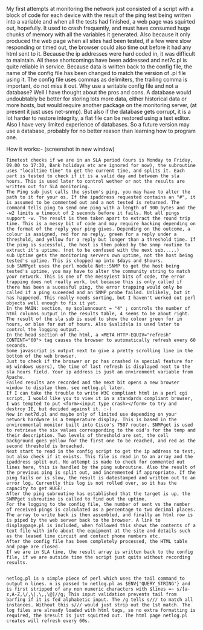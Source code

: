 My first attempts at monitoring the network just consisted of a script with a block of code for each device with the result of the ping test being written into a variable and when all the tests had finished, a web page was squirted out, hopefully. It used to crash frequently, and must have consumed huge chunks of memory with all the variables it generated. Also because it only produced the web page when all sites had been tested, if a few were slow responding or timed out, the browser could also time out before it had any html sent to it. Because the ip addresses were hard coded in, it was difficult to maintain.
All these shortcomings have been addressed and net7c.pl is quite reliable in service. Because data is written back to the config file, the name of the config file has been changed to match the version of .pl file using it. The config file uses commas as delimiters, the trailing comma is important, do not miss it out. Why use a writable config file and not a database? Well I have thought about the pros and cons. A database would undoubtably be better for storing lots more data, either historical data or more hosts, but would require another package on the monitoring server, (at present it just uses net-snmp). But also if the database gets corrupt, it is a lot harder to restore integrity, a flat file can be restored using a text editor. Also I have very limited experience of databases. So a future version may use a database, probably for no better reason than learning how to program one.

How it works:- (screenshot in new window)

    Timetest checks if we are in an SLA period (ours is Monday to Friday, 09.00 to 17:30, Bank holidays etc are ignored for now), the subroutine uses "localtime time" to get the current time, and splits it. Each part is tested to check if it is a valid day and between the sla hours. This is used later to control wether or not the results are written out for SLA monitoring.
    The Ping sub just calls the system's ping, you may have to alter the path to it for your os. If the ipaddress requested contains an "#", it is assumed to be commented out and a not tested is returned. The command tells ping to send one ping with a length of 900 bytes and the -w2 limits a timeout of 2 seconds before it fails. Not all pings support -w. The result is then taken apart to extract the round trip time. This is a messy bit of code and may require hacking depending on the format of the reply your ping gives. Depending on the outcome, a colour is assigned, red for no reply, green for a reply under a threshold, and yellow for a reply but longer than a threshold time. If the ping is sucessful, the host is then poked by the snmp routine to extract it's uptime. (not to be confused with the next sub.....)
    sub Uptime gets the monitoring servers own uptime, not the host being tested's uptime. This is chopped up into $days and $hours.
    sub SNMPget uses the perl module Net::SNMP to get the host being tested's uptime, you may have to alter the community string to match your network. This is one of the messyiest bits of code, the error trapping does not really work, but because this is only called if there has been a sucessful ping, the error trapping would only be called if a ping suceeded and an SNMP probe failed. Unlikely, but it has happened. This really needs sorting, but I haven't worked out perl objects well enough to fix it yet.
    In the MAIN: section, my $columncount = "4" ; controls the number of html columns output in the results table, 4 seems to be about right.
    The result of the sla sub is used to show the colour green for in hours, or blue for out of hours. Also $validsla is used later to control the logging output.
    In the head section of the html, a <META HTTP-EQUIV="refresh" CONTENT="60"> tag causes the browser to automatically refresh every 60 seconds.
    Some javascript is output next to give a pretty scrolling line in the bottom of the web browser.
    Just to check if the broswer or pc has crashed (a special feature for m$ windows users), the time of last refresh is displayed next to the sla hours field. Your ip address is just an environment variable from Apache.
    Failed results are recorded and the next bit opens a new browser window to display them. see netlog.pl later.
    If I can take the trouble to write W3C compliant html in a perl cgi script, I would like you to view it in a standards compliant browser, I was tempted to put <form><input type crash></form> to try and destroy IE, but decided against it. :-(
    New in net7d.pl and maybe only of limited use depending on your network hardware is a temperature display. This is based in the environmental monitor built into Cisco's 7507 router. SNMPget is used to retrieve the six values corresponding to the oid's for the temp and their description. Two levels of threshold are set, the cell background goes yellow for the first one to be reached, and red as the second threshold is broached.
    Next start to read in the config script to get the ip address to test, but also check if it exists. This file is read in to an array and the ipaddress split out. No attempt is made to check for commented out lines here, this is handled by the ping subroutine. Also the result of the previous ping is split out, and incremented if appropriate. If the ping fails or is slow, the result is datestamped and written out to an error log. Currently this log is not rolled over, so it has the capacity to get HUGE!.
    After the ping subroutine has established that the target is up, the SNMPget subroutine is called to find out the uptime.
    For the logging to the config file, the number of sent vs the number of received pings is calculated as a percentage to two decimal places. The array to write back is then assembled, and finally an html row is is piped by the web server back to the browser. A link to displaypage.pl is included, when followed this shows the contents of a text file with info about the equipment at the site and details such as the leased line circuit and contact phone numbers etc.
    After the config file has been completely processed, the HTML table and page are closed.
    If we are in SLA time, the result array is written back to the config file, if we are outside time the script just quits without recording results.


    netlog.pl is a simple piece of perl which uses the tail command to output n lines. n is passed to netlog.pl as $ENV{'QUERY_STRING'} and is first stripped of any non numeric characters with $lines =~ s/[a-z,A-Z,\/,\|,\,,\@]//g; This input validation prevents tail from barfing if it is fed alphabetic input. The /g tells s/// to match all instances. Without this s/// would just strip out the 1st match. The log files are already loaded with html tags, so no extra formatting is required, the $result is just squirted out. The html page netlog.pl creates will refresh every 60s.
